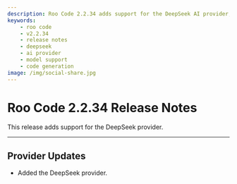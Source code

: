 ```yaml
---
description: Roo Code 2.2.34 adds support for the DeepSeek AI provider, expanding model options for code generation and analysis.
keywords:
    - roo code
    - v2.2.34
    - release notes
    - deepseek
    - ai provider
    - model support
    - code generation
image: /img/social-share.jpg
---
```


# Roo Code 2.2.34 Release Notes

This release adds support for the DeepSeek provider.

---

## Provider Updates

- Added the DeepSeek provider.
